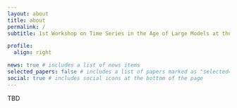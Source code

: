 ```yaml
---
layout: about
title: about
permalink: /
subtitle: 1st Workshop on Time Series in the Age of Large Models at the <a href="https://neurips.cc/">Thirty-eighth Annual Conference on Neural Information Processing Systems (NeurIPS)</a>, December 2024, Vancouver, Canada.

profile:
  align: right

news: true # includes a list of news items
selected_papers: false # includes a list of papers marked as "selected={true}"
social: true # includes social icons at the bottom of the page
---
```


TBD
